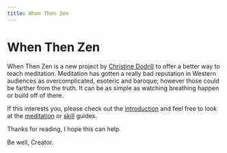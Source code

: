 ```yaml
---
title: When Then Zen
---
```


# When Then Zen

When Then Zen is a new project by [Christine Dodrill](https://christine.website) to offer a better way to teach meditation. Meditation has gotten a really bad reputation in Western audiences as overcomplicated, esoteric and baroque; however those could be farther from the truth. It can be as simple as watching breathing happen or build off of there. 

If this interests you, please check out the [introduction](/intro) and feel free to look at the [meditation](/meditation) or [skill](/skills) guides.

Thanks for reading, I hope this can help.

Be well, Creator.
